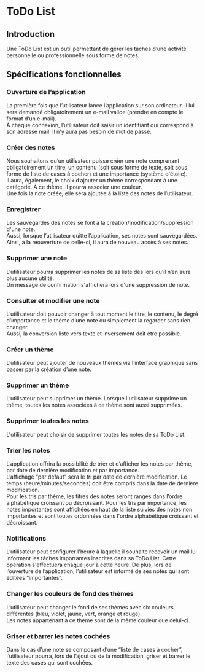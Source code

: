 # ToDo List
## Introduction
Une ToDo List est un outil permettant de gérer les tâches d’une activité personnelle ou professionnelle sous forme de notes. 
## Spécifications fonctionnelles


### Ouverture de l’application
La première fois que l’utilisateur lance l’application sur son ordinateur, il lui sera demandé obligatoirement un e-mail valide (prendre en compte le format d’un e-mail).  
À chaque connexion, l’utilisateur doit saisir un identifiant qui correspond à son adresse mail. Il n'y aura pas besoin de mot de passe.

### Créer des notes
Nous souhaitons qu’un utilisateur puisse créer une note comprenant obligatoirement un titre, un contenu (soit sous forme de texte, soit sous forme de liste de cases à cocher) et une importance (système d'étoile).  
Il aura, également, le choix d’ajouter un thème correspondant à une catégorie. À ce thème, il pourra associer une couleur.  
Une fois la note créée, elle sera ajoutée à la liste des notes de l’utilisateur.

### Enregistrer
Les sauvegardes des notes se font à la création/modification/suppression d'une note.  
Aussi, lorsque l’utilisateur quitte l’application, ses notes sont sauvegardées. Ainsi, à la réouverture de celle-ci, il aura de nouveau accès à ses notes.

### Supprimer une note
L’utilisateur pourra supprimer les notes de sa liste dès lors qu’il n’en aura plus aucune utilité.  
Un message de confirmation s'affichera lors d'une suppression de note.

### Consulter et modifier une note 
L’utilisateur doit pouvoir changer à tout moment le titre, le contenu, le degré d’importance et le thème d’une note ou simplement la regarder sans rien changer.  
Aussi, la conversion liste vers texte et inversement doit être possible.

### Créer un thème
L’utilisateur peut ajouter de nouveaux thèmes via l’interface graphique sans passer par la création d’une note.

### Supprimer un thème
L’utilisateur peut supprimer un thème. Lorsque l'utilisateur supprime un thème, toutes les notes associées à ce thème sont aussi supprimées.

### Supprimer toutes les notes
L'utilisateur peut choisir de supprimer toutes les notes de sa ToDo List.

### Trier les notes
L’application offrira la possibilité de trier et d’afficher les notes par thème, par date de dernière modification et par importance.  
L’affichage “par défaut” sera le tri par date de dernière modification. Le temps (heure/minutes/secondes) doit être compris dans la date de dernière modification.  
Pour les tris par thème, les titres des notes seront rangés dans l’ordre alphabétique croissant ou décroissant.
Pour les tris par importance, les notes importantes sont affichées en haut de la liste suivies des notes non importantes et sont toutes ordonnées dans l'ordre alphabétique croissant et décroissant.

### Notifications 
L’utilisateur peut configurer l'heure à laquelle il souhaite recevoir un mail lui informant les tâches importantes inscrites dans sa ToDo List. Cette opération s'effectuera chaque jour à cette heure. 
De plus, lors de l’ouverture de l’application, l’utilisateur est informé de ses notes qui sont éditées “importantes”.

### Changer les couleurs de fond des thèmes
L’utilisateur peut changer le fond de ses thèmes avec six couleurs différentes (bleu, violet, jaune, vert, orange et rouge).  
Les notes appartenant à ce thème sont de la même couleur que celui-ci.

### Griser et barrer les notes cochées
Dans le cas d’une note se composant d’une “liste de cases à cocher”, l’utilisateur pourra, lors de l’ajout ou de la modification, griser et barrer le texte des cases qui sont cochées.
